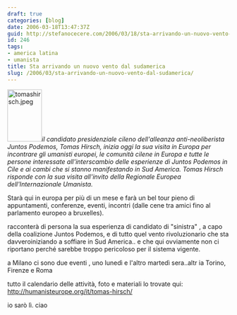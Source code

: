 ```yaml
---
draft: true
categories: [blog]
date: 2006-03-18T13:47:37Z
guid: http://stefanocecere.com/2006/03/18/sta-arrivando-un-nuovo-vento-dal-sudamerica/
id: 246
tags:
- america latina
- umanista
title: Sta arrivando un nuovo vento dal sudamerica
slug: /2006/03/sta-arrivando-un-nuovo-vento-dal-sudamerica/
---
```


<img class="alignleft size-full wp-image-358" alt="tomashirsch.jpeg" src="http://stefanocecere.com/wp-content/uploads/sites/3/2006/06/tomashirsch.jpeg" width="78" height="118" />_il candidato presidenziale cileno dell'alleanza anti-neoliberista Juntos Podemos, Tomas Hirsch, inizia oggi la sua visita in Europa per incontrare gli umanisti europei, le comunità cilene in Europa e tutte le persone interessate all'interscambio delle esperienze di Juntos Podemos in Cile e ai cambi che si stanno manifestando in Sud America. Tomas Hirsch risponde con la sua visita all'invito della Regionale Europea dell'Internazionale Umanista._

Starà qui in europa per più di un mese e farà un bel tour pieno di appuntamenti, conferenze, eventi, incontri (dalle cene tra amici fino al parlamento europeo a bruxelles).

racconterà di persona la sua esperienza di candidato di "sinistra" , a capo della coalizione Juntos Podemos, e di tutto quel vento rivoluzionario che sta davveroiniziando a soffiare in Sud America.. e che qui ovviamente non ci riportano perché sarebbe troppo pericoloso per il sistema vigente.

a Milano ci sono due eventi , uno lunedì e l'altro martedì sera..altr ia Torino, Firenze e Roma

tutto il calendario delle attività, foto e materiali lo trovate qui: <a href="http://humanisteurope.org/it/tomas-hirsch/" target="_blank">http://humanisteurope.org/it/tomas-hirsch/</a>

io sarò lì. ciao